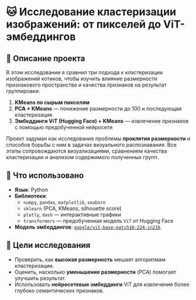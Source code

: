 # 🐱 Исследование кластеризации изображений: от пикселей до ViT-эмбеддингов

## 📌 Описание проекта

В этом исследовании я сравнил три подхода к кластеризации изображений котиков, чтобы изучить влияние размерности признакового пространства и качества признаков на результат группировки:

1. **KMeans по сырым пикселям**
2. **PCA + KMeans** — понижение размерности до 100 и последующая кластеризация
3. **Эмбеддинги ViT (Hugging Face) + KMeans** — извлечение признаков с помощью предобученной нейросети

Проект задуман как исследование проблемы **проклятия размерности** и способов борьбы с ним в задачах визуального распознавания. Все этапы сопровождаются визуализациями, сравнением качества кластеризации и анализом содержимого полученных групп.

## 🧠 Что использовано

- **Язык**: Python
- **Библиотеки**:
  - `numpy`, `pandas`, `matplotlib`, `seaborn`
  - `sklearn` (PCA, KMeans, silhouette score)
  - `plotly`, `dash` — интерактивные графики
  - `transformers` — предобученная модель `ViT` от Hugging Face
- **Модель эмбеддингов**: [`google/vit-base-patch16-224-in21k`](https://huggingface.co/google/vit-base-patch16-224-in21k)

## 🎯 Цели исследования

- Проверить, как **высокая размерность** мешает алгоритмам кластеризации.
- Оценить, насколько **уменьшение размерности** (PCA) помогает улучшить результат.
- Использовать **нейросетевые эмбеддинги** ViT для извлечения более глубоко семантических признаков.

